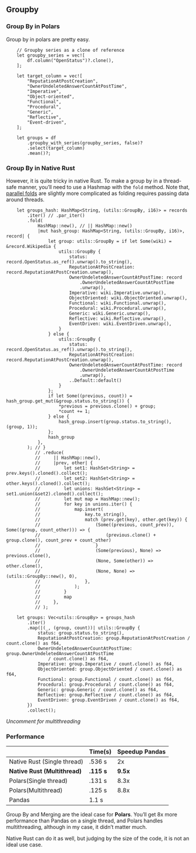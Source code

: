 ## Groupby

### Group By in Polars

Group by in polars are pretty easy.

```rust,noplaypen
    // Groupby series as a clone of reference
    let groupby_series = vec![
        df.column("OpenStatus")?.clone(),
    ];

    let target_column = vec![
        "ReputationAtPostCreation",
        "OwnerUndeletedAnswerCountAtPostTime",
        "Imperative",
        "Object-oriented",
        "Functional",
        "Procedural",
        "Generic",
        "Reflective",
        "Event-driven",
    ];

    let groups = df
        .groupby_with_series(groupby_series, false)?
        .select(target_column)
        .mean()?;
```

### Group By in Native Rust

However, it is quite tricky in native Rust. To make a group by in a thread-safe manner, you’ll need to use a Hashmap with the `fold` method. Note that, [parallel folds](https://docs.rs/rayon/0.7.1/rayon/iter/trait.ParallelIterator.html#method.fold) are slightly more complicated as folding requires passing data around threads.

```rust,noplaypen
    let groups_hash: HashMap<String, (utils::GroupBy, i16)> = records
        .iter() // .par_iter()
        .fold(
            HashMap::new(), // || HashMap::new()
            |mut hash_group: HashMap<String, (utils::GroupBy, i16)>, record| {
                let group: utils::GroupBy = if let Some(wiki) = &record.Wikipedia {
                    utils::GroupBy {
                        status: record.OpenStatus.as_ref().unwrap().to_string(),
                        ReputationAtPostCreation: record.ReputationAtPostCreation.unwrap(),
                        OwnerUndeletedAnswerCountAtPostTime: record
                            .OwnerUndeletedAnswerCountAtPostTime
                            .unwrap(),
                        Imperative: wiki.Imperative.unwrap(),
                        ObjectOriented: wiki.ObjectOriented.unwrap(),
                        Functional: wiki.Functional.unwrap(),
                        Procedural: wiki.Procedural.unwrap(),
                        Generic: wiki.Generic.unwrap(),
                        Reflective: wiki.Reflective.unwrap(),
                        EventDriven: wiki.EventDriven.unwrap(),
                    }
                } else {
                    utils::GroupBy {
                        status: record.OpenStatus.as_ref().unwrap().to_string(),
                        ReputationAtPostCreation: record.ReputationAtPostCreation.unwrap(),
                        OwnerUndeletedAnswerCountAtPostTime: record
                            .OwnerUndeletedAnswerCountAtPostTime
                            .unwrap(),
                        ..Default::default()
                    }
                };
                if let Some((previous, count)) = hash_group.get_mut(&group.status.to_string()) {
                    *previous = previous.clone() + group;
                    *count += 1;
                } else {
                    hash_group.insert(group.status.to_string(), (group, 1));
                };
                hash_group
            },
        ); // }
           // .reduce(
           //     || HashMap::new(),
           //     |prev, other| {
           //         let set1: HashSet<String> = prev.keys().cloned().collect();
           //         let set2: HashSet<String> = other.keys().cloned().collect();
           //         let unions: HashSet<String> = set1.union(&set2).cloned().collect();
           //         let mut map = HashMap::new();
           //         for key in unions.iter() {
           //             map.insert(
           //                 key.to_string(),
           //                 match (prev.get(key), other.get(key)) {
           //                     (Some((previous, count_prev)), Some((group, count_other))) => {
           //                         (previous.clone() + group.clone(), count_prev + count_other)
           //                     }
           //                     (Some(previous), None) => previous.clone(),
           //                     (None, Some(other)) => other.clone(),
           //                     (None, None) => (utils::GroupBy::new(), 0),
           //                 },
           //             );
           //         }
           //         map
           //     },
           // );

    let groups: Vec<utils::GroupBy> = groups_hash
        .iter()
        .map(|(_, (group, count))| utils::GroupBy {
            status: group.status.to_string(),
            ReputationAtPostCreation: group.ReputationAtPostCreation / count.clone() as f64,
            OwnerUndeletedAnswerCountAtPostTime: group.OwnerUndeletedAnswerCountAtPostTime
                / count.clone() as f64,
            Imperative: group.Imperative / count.clone() as f64,
            ObjectOriented: group.ObjectOriented / count.clone() as f64,
            Functional: group.Functional / count.clone() as f64,
            Procedural: group.Procedural / count.clone() as f64,
            Generic: group.Generic / count.clone() as f64,
            Reflective: group.Reflective / count.clone() as f64,
            EventDriven: group.EventDriven / count.clone() as f64,
        })
        .collect();
```

_Uncomment for multithreading_

### Performance

| |Time\(s\) |Speedup Pandas |
| --- | --- | --- |
|Native Rust \(Single thread\) |.536 s |2x |
|**Native Rust \(Multithread\)** |**.115 s** |**9.5x** |
|Polars\(Single thread\) |.131 s |8.3x |
|Polars\(Multithread\) |.125 s |8.8x |
|Pandas |1.1 s | |

Group By and Merging are the ideal case for **Polars**. You’ll get 8x more performance than Pandas on a single thread, and Polars handles multithreading, although in my case, it didn’t matter much.

Native Rust can do it as well, but judging by the size of the code, it is not an ideal use case.
